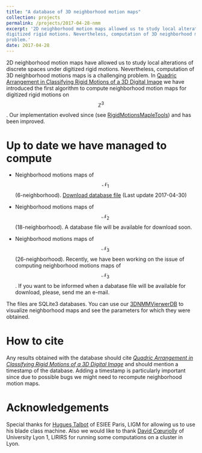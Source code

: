 ```yaml
---
title: "A database of 3D neighborhood motion maps"
collection: projects
permalink: /projects/2017-04-28-nmm
excerpt: '2D neighborhood motion maps allowed us to study local alterations of discrete spaces under
digitized rigid motions. Nevertheless, computation of 3D neighborhood motions maps is a challenging
problem.'
date: 2017-04-28
---
```

2D neighborhood motion maps have allowed us to study local alterations of discrete spaces under
digitized rigid motions. Nevertheless, computation of 3D neighborhood motions maps is a challenging
problem. In [Quadric Arrangement in Classifying Rigid Motions of a 3D Digital
Image](../publication/2016-09-09-quadric-arrangement-in-classifying-rigid-motions-of-a-3d-digital-image)
we have introduced the first algorithm to compute neighborhood motion maps for digitized rigid
motions on $$\mathbb{Z}^3$$. Our implementation evolved since (see
[RigidMotionsMapleTools](../software/2017-3d-nmm)) and has been improved.

Up to date we have managed to compute
====

- Neighborhood motions maps of $$\mathcal{N}_1$$ (6-neighborhood). [Download database
  file](../files/N1_NMM.db.tar.gz) (Last update 2017-04-30)

- Neighborhood motions maps of $$\mathcal{N}_2$$ (18-neighborhood). A database file will be
  available for download soon.

- Neighborhood motions maps of $$\mathcal{N}_3$$ (26-neighborhood). Recently, we have been working
  on the issue of computing neighborhood motions maps of $$\mathcal{N}_3$$. If you want to be
  informed when a dabatase file will be available for download, please, send me an e-mail. 


The files are SQLite3 databases. You can use our
[3DNMMVierwerDB](https://github.com/copyme/NeighborhoodMotionMapsTools) to visualize neighborhood
maps and see the parameters for which they were obtained.



How to cite
====

Any results obtained with the database should cite [*Quadric Arrangement in Classifying Rigid
Motions of a 3D Digital
Image*](../publication/2016-09-09-quadric-arrangement-in-classifying-rigid-motions-of-a-3d-digital-image)
and should mention a timestamp of the database. Adding a timestamp is particularly important since
due to possible bugs we might need to recompute neighborhood motion maps.


Acknowledgements
====

Special thanks for [Hugues Talbot](http://hugues.zahlt.info/bienvenue.html) of ESIEE Paris, LIGM for
allowing us to use his blade class machine. Also we would like to thank [David
Cœurjolly](http://liris.cnrs.fr/%7Edcoeurjo/) of University Lyon 1, LIRIRS for running some
computations on a cluster in Lyon.
